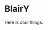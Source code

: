 # BlairY

Here is cool things:

[](https://github.com/polarblairx/BlairY/blob/main/Radula_complanata_3.jpg)
